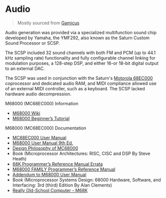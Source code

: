 # Audio

> Mostly sourced from [Gamicus](https://gamicus.fandom.com/wiki/Saturn)


Audio generation was provided via a specialized multifunction sound chip developed by Yamaha, the YMF292, also known as
the Saturn Custom Sound Processor or SCSP. 

The SCSP included 32 sound channels with both FM and PCM (up to 44.1 kHz
sampling rate) functionality and fully configurable channel linking for modulation purposes, a 128-step DSP, and either
16-or 18-bit digital output to an external DAC. 

The SCSP was used in conjunction with the Saturn's [Motorola 68EC000](https://en.wikipedia.org/wiki/Motorola_68000#68EC000)
coprocessor and dedicated audio RAM, and MIDI compliance allowed use of an external MIDI controller, such as a
keyboard. The SCSP lacked hardware audio decompression.


M68000 (MC68EC000) Information
- [M68000 Wiki](https://en.wikipedia.org/wiki/Motorola_68000#Internal_registers)
- [M68000 Beginner’s Tutorial](https://mrjester.hapisan.com/04_MC68)


M68000 (MC68EC000) Documentation
- [MC68EC000 User Manual](https://www.nxp.com/docs/en/data-sheet/M68000UM.pdf)
- [M68000 User Manual 9th Ed.](https://www.nxp.com/docs/en/reference-manual/MC68000UM.pdf)
- [Design Philosophy of MC68000](http://www.easy68k.com/paulrsm/doc/dpbm68k1.htm)
- Book (Microprocessor Architectures: RISC, CISC and DSP
  By Steve Heath)
- [68K Programmer’s Reference
  Manual Errata
  ](https://www.nxp.com/docs/en/reference-manual/M68000PRMER.pdf)
- [M68000 FAMILY
  Programmer’s Reference Manual](https://www.nxp.com/docs/en/reference-manual/M68000PRM.pdf)
- [Addendum to
  M68000
  User Manual](https://www.nxp.com/docs/en/reference-manual/M68000UMAD.pdf)
- Book (Microprocessor Systems Design: 68000 Hardware, Software, and Interfacing: 3rd (third) Edition By Alan Clements)
- [Really Old-School Computer - M68K](https://rosco-m68k.com)